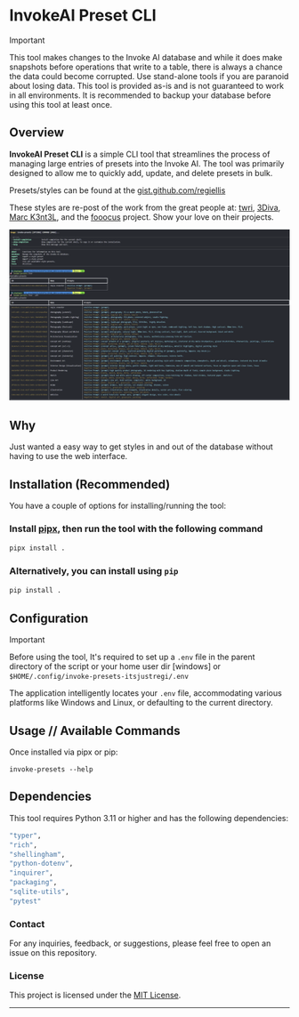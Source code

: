 # InvokeAI Preset CLI

> [!IMPORTANT]
> This tool makes changes to the Invoke AI database and while it does make snapshots before operations
> that write to a table, there is always a chance the data could become corrupted. Use stand-alone tools
> if you are paranoid about losing data. This tool is provided as-is and is not guaranteed to work in all
> environments. It is recommended to backup your database before using this tool at least once.

## Overview

**InvokeAI Preset CLI** is a simple CLI tool that streamlines the process of managing large
entries of presets into the Invoke AI. The tool was primarily designed to allow me to quickly
add, update, and delete presets in bulk.

Presets/styles can be found at the [gist.github.com/regiellis](https://gist.github.com/regiellis/af5fc6a046d69d62036c6e9be2ff08da)

These styles are re-post of the work from the great people at:
[twri](https://github.com/twri), [3Diva](https://github.com/3Diva), [Marc K3nt3L](https://github.com/K3nt3L), and the
[fooocus](https://github.com/lllyasviel/Fooocus) project. Show your love on their projects.


![screenshot](screen.png)

## Why

Just wanted a easy way to get styles in and out of the database without having to use the web interface.



## Installation (Recommended)

You have a couple of options for installing/running the tool:

### Install [pipx](https://pipxproject.github.io/pipx/installation/), then run the tool with the following command

```bash
pipx install .
```

### Alternatively, you can install using `pip`

```bash
pip install .
```

## Configuration

> [!IMPORTANT]
> Before using the tool, It's required to set up a `.env` file in the parent directory of the script or your home user dir [windows] or `$HOME/.config/invoke-presets-itsjustregi/.env`

The application intelligently locates your `.env` file, accommodating various platforms like Windows and Linux, or defaulting to the current directory.

## Usage // Available Commands

Once installed via pipx or pip:

```
invoke-presets --help
```


## Dependencies

This tool requires Python 3.11 or higher and has the following dependencies:

```bash
"typer",
"rich",
"shellingham",
"python-dotenv",
"inquirer",
"packaging",
"sqlite-utils",
"pytest"
```

### Contact

For any inquiries, feedback, or suggestions, please feel free to open an issue on this repository.

### License

This project is licensed under the [MIT License](LICENSE).

---

